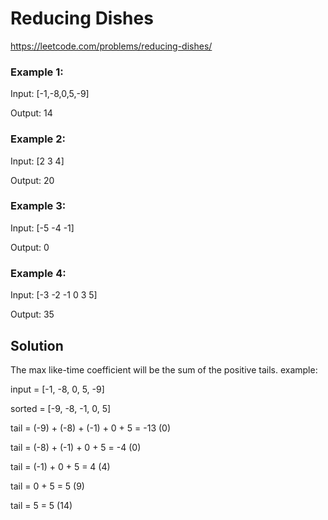 # Reducing Dishes

https://leetcode.com/problems/reducing-dishes/

### Example 1:

Input: [-1,-8,0,5,-9]

Output: 14

### Example 2:

Input: [2 3 4]

Output: 20

### Example 3:

Input: [-5 -4 -1]

Output: 0

### Example 4:

Input: [-3 -2 -1 0 3 5]

Output: 35

## Solution
The max like-time coefficient will be the sum of the positive tails.
example: 

input = [-1, -8, 0, 5, -9]

sorted = [-9, -8, -1, 0, 5]

tail = (-9) + (-8) + (-1) + 0 + 5 = -13 (0)

tail = (-8) + (-1) + 0 + 5 = -4 (0)

tail = (-1) + 0 + 5 = 4 (4)

tail = 0 + 5 = 5 (9)

tail = 5 = 5 (14)



